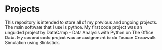 # Projects
This repository is intended to store all of my previous and ongoing projects. The main software that I use is python.
My first code project was an unguided project by DataCamp - Data Analysis with Python on The Office Data. 
My second code project was an assignment to do Toucan Crosswalk Simulation using Blinkstick.
